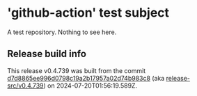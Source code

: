 # 'github-action' test subject

A test repository. Nothing to see here.


## Release build info

This release v0.4.739 was built from the commit [d7d8865ee996d0798c19a2b17957a02d74b983c8](https://github.com/kattecon/gh-release-test-ga/tree/d7d8865ee996d0798c19a2b17957a02d74b983c8) (aka [release-src/v0.4.739](https://github.com/kattecon/gh-release-test-ga/tree/release-src/v0.4.739)) on 2024-07-20T01:56:19.589Z.
        